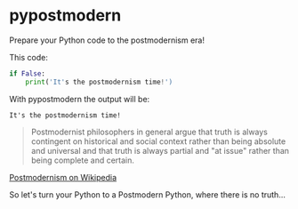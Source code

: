 # pypostmodern
Prepare your Python code to the postmodernism era!

This code:
```python
if False:
    print('It's the postmodernism time!')
```
With pypostmodern the output will be:

`It's the postmodernism time!`

>Postmodernist philosophers in general argue that truth is always contingent on historical and social context rather than being absolute and universal and that truth is always partial and "at issue" rather than being complete and certain. 

[Postmodernism on Wikipedia](https://en.wikipedia.org/wiki/Postmodernism)

So let's turn your Python to a Postmodern Python, where there is no truth...
